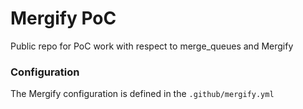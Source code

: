# Mergify PoC

Public repo for PoC work with respect to merge_queues and Mergify

### Configuration

The Mergify configuration is defined in the `.github/mergify.yml`
